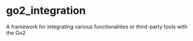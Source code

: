 # go2_integration
A framework for integrating various functionalities or third-party tools with the Go2
